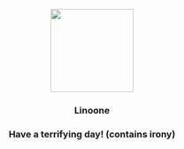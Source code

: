 <p align="center">
    <img src="https://raw.githubusercontent.com/PokeAPI/sprites/master/sprites/pokemon/264.png" width="150" height="150">
</p>
<h3 align="center"> <b>Linoone</b></h3>
<h3 align="center">Have a terrifying day! (contains irony)</h3>
